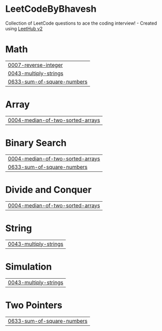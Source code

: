 # LeetCodeByBhavesh
Collection of LeetCode questions to ace the coding interview! - Created using [LeetHub v2](https://github.com/arunbhardwaj/LeetHub-2.0)


# Math
|  |
| ------- |
| [0007-reverse-integer](https://github.com/bhaveshsinghbest/LeetCodeByBhavesh/tree/master/0007-reverse-integer) |
| [0043-multiply-strings](https://github.com/bhaveshsinghbest/LeetCodeByBhavesh/tree/master/0043-multiply-strings) |
| [0633-sum-of-square-numbers](https://github.com/bhaveshsinghbest/LeetCodeByBhavesh/tree/master/0633-sum-of-square-numbers) |
# Array
|  |
| ------- |
| [0004-median-of-two-sorted-arrays](https://github.com/bhaveshsinghbest/LeetCodeByBhavesh/tree/master/0004-median-of-two-sorted-arrays) |
# Binary Search
|  |
| ------- |
| [0004-median-of-two-sorted-arrays](https://github.com/bhaveshsinghbest/LeetCodeByBhavesh/tree/master/0004-median-of-two-sorted-arrays) |
| [0633-sum-of-square-numbers](https://github.com/bhaveshsinghbest/LeetCodeByBhavesh/tree/master/0633-sum-of-square-numbers) |
# Divide and Conquer
|  |
| ------- |
| [0004-median-of-two-sorted-arrays](https://github.com/bhaveshsinghbest/LeetCodeByBhavesh/tree/master/0004-median-of-two-sorted-arrays) |
# String
|  |
| ------- |
| [0043-multiply-strings](https://github.com/bhaveshsinghbest/LeetCodeByBhavesh/tree/master/0043-multiply-strings) |
# Simulation
|  |
| ------- |
| [0043-multiply-strings](https://github.com/bhaveshsinghbest/LeetCodeByBhavesh/tree/master/0043-multiply-strings) |
# Two Pointers
|  |
| ------- |
| [0633-sum-of-square-numbers](https://github.com/bhaveshsinghbest/LeetCodeByBhavesh/tree/master/0633-sum-of-square-numbers) |